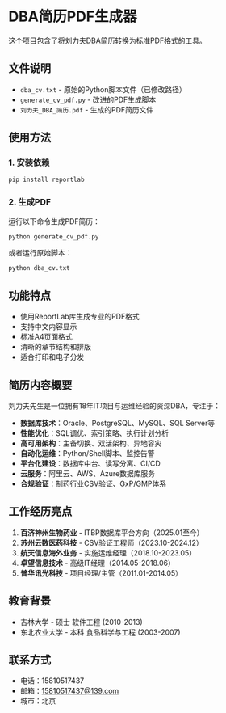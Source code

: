 # DBA简历PDF生成器

这个项目包含了将刘力夫DBA简历转换为标准PDF格式的工具。

## 文件说明

- `dba_cv.txt` - 原始的Python脚本文件（已修改路径）
- `generate_cv_pdf.py` - 改进的PDF生成脚本
- `刘力夫_DBA_简历.pdf` - 生成的PDF简历文件

## 使用方法

### 1. 安装依赖

```bash
pip install reportlab
```

### 2. 生成PDF

运行以下命令生成PDF简历：

```bash
python generate_cv_pdf.py
```

或者运行原始脚本：

```bash
python dba_cv.txt
```

## 功能特点

- 使用ReportLab库生成专业的PDF格式
- 支持中文内容显示
- 标准A4页面格式
- 清晰的章节结构和排版
- 适合打印和电子分发

## 简历内容概要

刘力夫先生是一位拥有18年IT项目与运维经验的资深DBA，专注于：

- **数据库技术**：Oracle、PostgreSQL、MySQL、SQL Server等
- **性能优化**：SQL调优、索引策略、执行计划分析
- **高可用架构**：主备切换、双活架构、异地容灾
- **自动化运维**：Python/Shell脚本、监控告警
- **平台化建设**：数据库中台、读写分离、CI/CD
- **云服务**：阿里云、AWS、Azure数据库服务
- **合规验证**：制药行业CSV验证、GxP/GMP体系

## 工作经历亮点

1. **百济神州生物药业** - ITBP数据库平台方向（2025.01至今）
2. **苏州云数医药科技** - CSV验证工程师（2023.10-2024.12）
3. **航天信息海外业务** - 实施运维经理（2018.10-2023.05）
4. **卓望信息技术** - 高级IT经理（2014.05-2018.06）
5. **普华讯光科技** - 项目经理/主管（2011.01-2014.05）

## 教育背景

- 吉林大学 - 硕士 软件工程 (2010-2013)
- 东北农业大学 - 本科 食品科学与工程 (2003-2007)

## 联系方式

- 电话：15810517437
- 邮箱：15810517437@139.com
- 城市：北京
